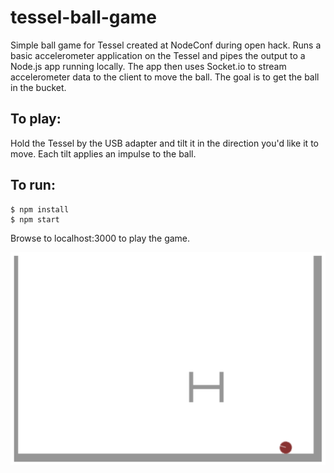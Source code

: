 tessel-ball-game
================

Simple ball game for Tessel created at NodeConf during open hack. Runs a basic accelerometer application on the Tessel and pipes the output to a Node.js app running locally. The app then uses Socket.io to stream accelerometer data to the client to move the ball. The goal is to get the ball in the bucket.

## To play:
Hold the Tessel by the USB adapter and tilt it in the direction you'd like it to move. Each tilt applies an impulse to the ball.

## To run:
```
$ npm install
$ npm start
```

Browse to localhost:3000 to play the game.

![Screenshot](screenshot.png)
